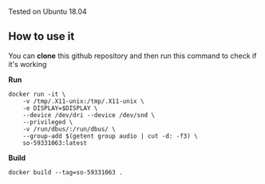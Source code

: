 Tested on Ubuntu 18.04

## How to use it
You can **clone** this github repository and then run this command to check if it's working

**Run**
```
docker run -it \
    -v /tmp/.X11-unix:/tmp/.X11-unix \
    -e DISPLAY=$DISPLAY \
    --device /dev/dri --device /dev/snd \
    --privileged \
    -v /run/dbus/:/run/dbus/ \
    --group-add $(getent group audio | cut -d: -f3) \
    so-59331063:latest
```

**Build**
```
docker build --tag=so-59331063 .
```

